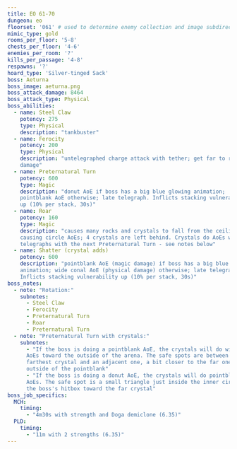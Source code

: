```yaml
---
title: EO 61-70
dungeon: eo
floorset: '061' # used to determine enemy collection and image subdirectory
mimic_type: gold
rooms_per_floor: '5-8'
chests_per_floor: '4-6'
enemies_per_room: '?'
kills_per_passage: '4-8'
respawns: '?'
hoard_type: 'Silver-tinged Sack'
boss: Aeturna
boss_image: aeturna.png
boss_attack_damage: 8464
boss_attack_type: Physical
boss_abilities:
  - name: Steel Claw
    potency: 275
    type: Physical
    description: "tankbuster"
  - name: Ferocity
    potency: 200
    type: Physical
    description: "untelegraphed charge attack with tether; get far to reduce
    damage"
  - name: Preternatural Turn
    potency: 600
    type: Magic
    description: "donut AoE if boss has a big blue glowing animation;
    pointblank AoE otherwise; late telegraph. Inflicts stacking vulnerability
    up (10% per stack, 30s)"
  - name: Roar
    potency: 160
    type: Magic
    description: "causes many rocks and crystals to fall from the ceiling
    causing circle AoEs; 4 crystals are left behind. Crystals do AoEs with late
    telegraphs with the next Preternatural Turn - see notes below"
  - name: Shatter (crystal adds)
    potency: 600
    description: "pointblank AoE (magic damage) if boss has a big blue glowing
    animation; wide conal AoE (physical damage) otherwise; late telegraph.
    Inflicts stacking vulnerability up (10% per stack, 30s)"
boss_notes:
  - note: "Rotation:"
    subnotes:
      - Steel Claw
      - Ferocity
      - Preternatural Turn
      - Roar
      - Preternatural Turn
  - note: "Preternatural Turn with crystals:"
    subnotes:
      - "If the boss is doing a pointblank AoE, the crystals will do wide conal
      AoEs toward the outside of the arena. The safe spots are between the
      farthest crystal and an adjacent one, a bit closer to the far one and
      outside of the pointblank"
      - "If the boss is doing a donut AoE, the crystals will do pointblank
      AoEs. The safe spot is a small triangle just inside the inner circle of
      the boss's hitbox toward the far crystal"
boss_job_specifics:
  MCH:
    timing:
      - "4m30s with strength and Doga demiclone (6.35)"
  PLD:
    timing:
      - "11m with 2 strengths (6.35)"
---
```

